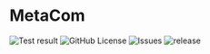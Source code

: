 # MetaCom

![Test result](https://img.shields.io/badge/Windows-passing-blue)
![GitHub License](https://img.shields.io/github/license/linkmeta/MetaCom?color=blue&style=flat-square)
![Issues](https://img.shields.io/github/issues/linkmeta/MetaCom?color=blue&style=flat-square)
![release](https://img.shields.io/github/release/linkmeta/MetaCom.svg)
